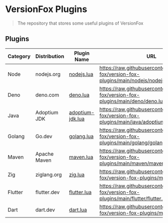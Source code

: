 # VersionFox Plugins

> The repository that stores some useful plugins of VersionFox

## Plugins

| Category | Distribution | Plugin Name                                 | URL                                                                                          |
|----------|--------------|---------------------------------------------|----------------------------------------------------------------------------------------------|
| Node     | nodejs.org   | [nodejs.lua](./nodejs/nodejs.lua)           | https://raw.githubusercontent.com/version-fox/version-fox-plugins/main/nodejs/nodejs.lua     |
| Deno     | deno.com     | [deno.lua](./deno/deno.lua)                 | https://raw.githubusercontent.com/version-fox/version-fox-plugins/main/deno/deno.lua         | 
| Java     | Adoptium JDK | [adoptium-jdk.lua](./java/adoptium-jdk.lua) | https://raw.githubusercontent.com/version-fox/version-fox-plugins/main/java/adoptium-jdk.lua | 
| Golang   | Go.dev       | [golang.lua](./golang/golang.lua)           | https://raw.githubusercontent.com/version-fox/version-fox-plugins/main/golang/golang.lua     | 
| Maven    | Apache Maven | [maven.lua](./maven/maven.lua)              | https://raw.githubusercontent.com/version-fox/version-fox-plugins/main/maven/maven.lua       | 
| Zig      | ziglang.org  | [zig.lua](./zig/zig.lua)                    | https://raw.githubusercontent.com/version-fox/version-fox-plugins/main/zig/zig.lua           | 
| Flutter  | flutter.dev  | [flutter.lua](./flutter/flutter.lua)        | https://raw.githubusercontent.com/version-fox/version-fox-plugins/main/flutter/flutter.lua   | 
| Dart     | dart.dev     | [dart.lua](./dart/dart.lua)                 | https://raw.githubusercontent.com/version-fox/version-fox-plugins/main/dart/dart.lua         | 
